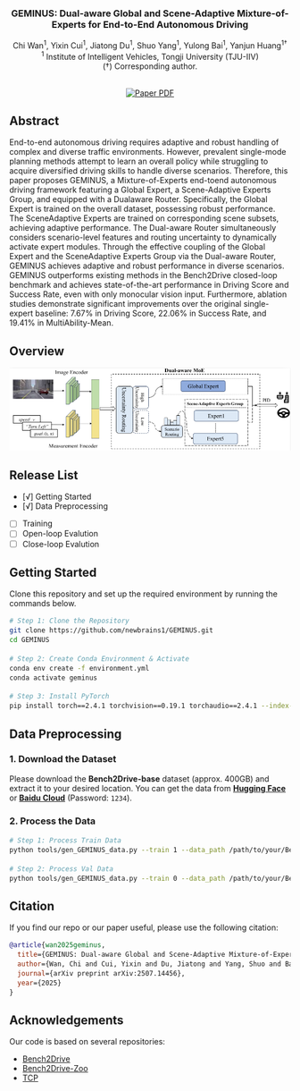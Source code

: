 <div align="center">

### GEMINUS: Dual-aware Global and Scene-Adaptive Mixture-of-Experts for End-to-End Autonomous Driving

Chi Wan<sup>1</sup>, Yixin Cui<sup>1</sup>, Jiatong Du<sup>1</sup>, Shuo Yang<sup>1</sup>, Yulong Bai<sup>1</sup>, Yanjun Huang<sup>1†</sup>
<br>
<sup>1</sup> Institute of Intelligent Vehicles, Tongji University (TJU-IIV)
<br>
(†) Corresponding author.
<br><br>

<a href="https://www.arxiv.org/abs/2507.14456"><img src='https://img.shields.io/badge/arXiv-GEMINUS-red' alt='Paper PDF'></a>

</div>

## Abstract
End-to-end autonomous driving requires adaptive
and robust handling of complex and diverse traffic environments. However, prevalent single-mode planning methods
attempt to learn an overall policy while struggling to acquire
diversified driving skills to handle diverse scenarios. Therefore,
this paper proposes GEMINUS, a Mixture-of-Experts end-toend autonomous driving framework featuring a Global Expert,
a Scene-Adaptive Experts Group, and equipped with a Dualaware Router. Specifically, the Global Expert is trained on
the overall dataset, possessing robust performance. The SceneAdaptive Experts are trained on corresponding scene subsets, achieving adaptive performance. The Dual-aware Router
simultaneously considers scenario-level features and routing
uncertainty to dynamically activate expert modules. Through
the effective coupling of the Global Expert and the SceneAdaptive Experts Group via the Dual-aware Router, GEMINUS
achieves adaptive and robust performance in diverse scenarios.
GEMINUS outperforms existing methods in the Bench2Drive
closed-loop benchmark and achieves state-of-the-art performance in Driving Score and Success Rate, even with only
monocular vision input. Furthermore, ablation studies demonstrate significant improvements over the original single-expert
baseline: 7.67% in Driving Score, 22.06% in Success Rate, and
19.41% in MultiAbility-Mean.

## Overview
<div align="center">
<img src="assets/GEMINUS_Overview.png" width="1000">
</div>

## Release List
- [√] Getting Started
- [√] Data Preprocessing
- [ ] Training
- [ ] Open-loop Evalution
- [ ] Close-loop Evalution

## Getting Started

Clone this repository and set up the required environment by running the commands below.

```bash
# Step 1: Clone the Repository
git clone https://github.com/newbrains1/GEMINUS.git
cd GEMINUS

# Step 2: Create Conda Environment & Activate
conda env create -f environment.yml
conda activate geminus

# Step 3: Install PyTorch
pip install torch==2.4.1 torchvision==0.19.1 torchaudio==2.4.1 --index-url https://download.pytorch.org/whl/cu118
```

## Data Preprocessing
### 1. Download the Dataset
Please download the **Bench2Drive-base** dataset (approx. 400GB) and extract it to your desired location. You can get the data from [**Hugging Face**](https://huggingface.co/datasets/rethinklab/Bench2Drive) or [**Baidu Cloud**](https://pan.baidu.com/s/1ZIL-MPhLbgdBYmHkHncn8Q) (Password: `1234`).

### 2. Process the Data
```bash
# Step 1: Process Train Data
python tools/gen_GEMINUS_data.py --train 1 --data_path /path/to/your/Bench2Drive-base --workers 64

# Step 2: Process Val Data
python tools/gen_GEMINUS_data.py --train 0 --data_path /path/to/your/Bench2Drive-base --workers 64
```


## Citation
If you find our repo or our paper useful, please use the following citation:
```bibtex
@article{wan2025geminus,
  title={GEMINUS: Dual-aware Global and Scene-Adaptive Mixture-of-Experts for End-to-End Autonomous Driving},
  author={Wan, Chi and Cui, Yixin and Du, Jiatong and Yang, Shuo and Bai, Yulong and Huang, Yanjun},
  journal={arXiv preprint arXiv:2507.14456},
  year={2025}
}
```

## Acknowledgements
Our code is based on several repositories:
- [Bench2Drive](https://github.com/Thinklab-SJTU/Bench2Drive)
- [Bench2Drive-Zoo](https://github.com/Thinklab-SJTU/Bench2DriveZoo/tree/tcp/admlp)
- [TCP](https://github.com/OpenDriveLab/TCP)
